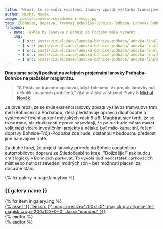 ```yaml
---
title: "Hrozí, že se kvůli existenci lanovky zpozdí výstavba tramvajové trati mezi Bohnicemi a Podbabou. To nechceme!"
author: Michal Novák
image: posts/lanovka-projednavani-mhmp.jpg
tags: [Bohnice, Doprava, Tramvaj Kobylisy-Bohnice-Podbaba, Lanovka Bohnice–Podbaba, Magistrát]
fancybox:
  - name: Takhle by lanovka z Bohnic do Podbaby měla vypadat
    img:
      - { src: posts/vizualizace/lanovka-bohnice-podbaba/lanovka-final1.jpeg, title: Lanovky z Bohnic do Podbaby má finální podobu. Podívejte se. }
      - { src: posts/vizualizace/lanovka-bohnice-podbaba/lanovka-final2.jpeg, title: Lanovky z Bohnic do Podbaby má finální podobu. Podívejte se. }
      - { src: posts/vizualizace/lanovka-bohnice-podbaba/lanovka-final3.jpeg, title: Lanovky z Bohnic do Podbaby má finální podobu. Podívejte se. }
      - { src: posts/vizualizace/lanovka-bohnice-podbaba/lanovka-final5.jpeg, title: Lanovky z Bohnic do Podbaby má finální podobu. Podívejte se. }
      - { src: posts/vizualizace/lanovka-bohnice-podbaba/lanovka-final6.jpeg, title: Lanovky z Bohnic do Podbaby má finální podobu. Podívejte se. }
---
```


**Dnes jsme se byli podívat na veřejném projednání lanovky Podbaba-Bohnice na pražském magistrátu.**

>"S Piráty se budeme opakovat, když řekneme, že projekt lanovky má několik zásadních problémů," říká pirátský zastupitel Prahy 8 [Michal Novák](http://praha8.pirati.cz/lide/michal-novak.html).

Za prvé hrozí, že se kvůli existenci lanovky zpozdí výstavba tramvajové trati mezi Bohnicemi a Podbabou, která představuje opravdu dlouhodobé a systémové řešení spojení městských částí 6 a 8. Magistrát sice tvrdí, že se to nestane, ale zkušenosti z praxe napovídají, že pokud bude město muset volit mezi vícero investičními projekty a nějaké, byť málo-kapacitní, řešení dopravy Bohnice-Trója-Podbaba zde bude, dostanou v budoucnu přednost jiné tramvajové tratě.

Za druhé hrozí, že projekt lanovky přivede do Bohnic dodatečnou automobilovou dopravu ze Středočeského kraje. "Dojíždějící" pak budou chtít logicky v Bohnicích parkovat. To vyvolá buď nedostatek parkovacích míst nebo nutnost zavedení modrých zón - bez možnosti placení za dočasné stání.

{% for galery in page.fancybox %}
<div class="mt-4">
  <h3>{{ galery.name }}</h3>
  <div class="grid grid-cols-4 gap-4">
  {% for item in galery.img %}
    <div class="">
      <a data-fancybox="gallery" href="{% asset '{{ item.src }}' @path %}" data-caption="{{ item.title }}">{% asset '{{ item.src }}' magick:resize='200x150^' magick:gravity='center' magick:crop='200x150+0+0' class="rounded" %}</a>
    </div>
  {% endfor %}
  </div>
</div>
{% endfor %}

